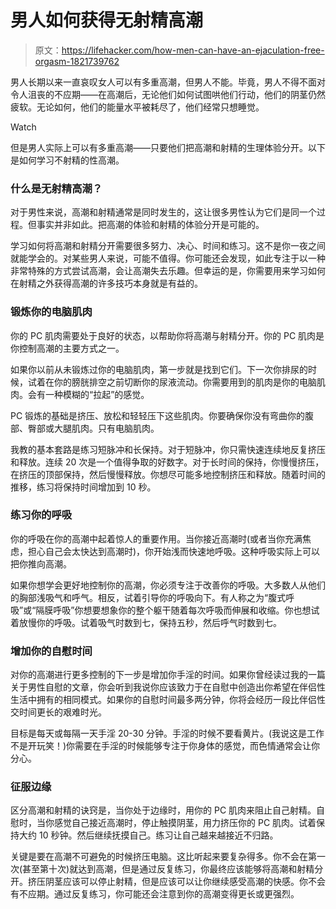 # 男人如何获得无射精高潮

> 原文：<https://lifehacker.com/how-men-can-have-an-ejaculation-free-orgasm-1821739762>

男人长期以来一直哀叹女人可以有多重高潮，但男人不能。毕竟，男人不得不面对令人沮丧的不应期——在高潮后，无论他们如何试图哄他们行动，他们的阴茎仍然疲软。无论如何，他们的能量水平被耗尽了，他们经常只想睡觉。

Watch

但是男人实际上可以有多重高潮——只要他们把高潮和射精的生理体验分开。以下是如何学习不射精的性高潮。

### 什么是无射精高潮？

对于男性来说，高潮和射精通常是同时发生的，这让很多男性认为它们是同一个过程。但事实并非如此。把高潮的体验和射精的体验分开是可能的。

学习如何将高潮和射精分开需要很多努力、决心、时间和练习。这不是你一夜之间就能学会的。对某些男人来说，可能不值得。你可能还会发现，如此专注于以一种非常特殊的方式尝试高潮，会让高潮失去乐趣。但幸运的是，你需要用来学习如何在射精之外获得高潮的许多技巧本身就是有益的。

### 锻炼你的电脑肌肉

你的 PC 肌肉需要处于良好的状态，以帮助你将高潮与射精分开。你的 PC 肌肉是你控制高潮的主要方式之一。

如果你以前从未锻炼过你的电脑肌肉，第一步就是找到它们。下一次你排尿的时候，试着在你的膀胱排空之前切断你的尿液流动。你需要用到的肌肉是你的电脑肌肉。会有一种模糊的“拉起”的感觉。

PC 锻炼的基础是挤压、放松和轻轻压下这些肌肉。你要确保你没有弯曲你的腹部、臀部或大腿肌肉。只有电脑肌肉。

我教的基本套路是练习短脉冲和长保持。对于短脉冲，你只需快速连续地反复挤压和释放。连续 20 次是一个值得争取的好数字。对于长时间的保持，你慢慢挤压，在挤压的顶部保持，然后慢慢释放。你想尽可能多地控制挤压和释放。随着时间的推移，练习将保持时间增加到 10 秒。

### 练习你的呼吸

你的呼吸在你的高潮中起着惊人的重要作用。当你接近高潮时(或者当你充满焦虑，担心自己会太快达到高潮时)，你开始浅而快速地呼吸。这种呼吸实际上可以把你推向高潮。

如果你想学会更好地控制你的高潮，你必须专注于改善你的呼吸。大多数人从他们的胸部浅吸气和呼气。相反，试着引导你的呼吸向下。有人称之为“腹式呼吸”或“隔膜呼吸”你想要想象你的整个躯干随着每次呼吸而伸展和收缩。你也想试着放慢你的呼吸。试着吸气时数到七，保持五秒，然后呼气时数到七。

### 增加你的自慰时间

对你的高潮进行更多控制的下一步是增加你手淫的时间。如果你曾经读过我的一篇关于男性自慰的文章，你会听到我说你应该致力于在自慰中创造出你希望在伴侣性生活中拥有的相同模式。如果你的自慰时间最多两分钟，你将会经历一段比伴侣性交时间更长的艰难时光。

目标是每天或每隔一天手淫 20-30 分钟。手淫的时候不要看黄片。(我说这是工作不是开玩笑！)你需要在手淫的时候能够专注于你身体的感觉，而色情通常会让你分心。

### 征服边缘

区分高潮和射精的诀窍是，当你处于边缘时，用你的 PC 肌肉来阻止自己射精。自慰时，当你感觉自己接近高潮时，停止触摸阴茎，用力挤压你的 PC 肌肉。试着保持大约 10 秒钟。然后继续抚摸自己。练习让自己越来越接近不归路。

关键是要在高潮不可避免的时候挤压电脑。这比听起来要复杂得多。你不会在第一次(甚至第十次)就达到高潮，但是通过反复练习，你最终应该能够将高潮和射精分开。挤压阴茎应该可以停止射精，但是应该可以让你继续感受高潮的快感。你不会有不应期。通过反复练习，你可能还会注意到你的高潮变得更长或更强烈。